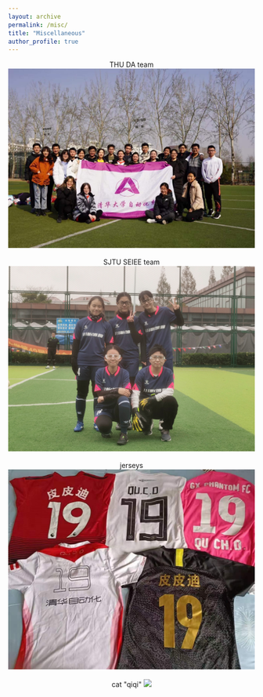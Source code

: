 ```yaml
---
layout: archive
permalink: /misc/
title: "Miscellaneous"
author_profile: true
---
```


<center>
    THU DA team
    <img src="/images/misc_img/IMG_9236.JPG" width="580"/>
    <br />
    <br />
    SJTU SEIEE team
    <img src="/images/misc_img/IMG_2310.JPG" width="580"/>
    <br />
    <br />
    jerseys
    <img src="/images/misc_img/IMG_9239.JPG" width="580"/>
    <br/>
    <br />
    cat "qiqi"
    <img src="/images/misc_img/IMG_8606.png" width="580"/>
</center> 
